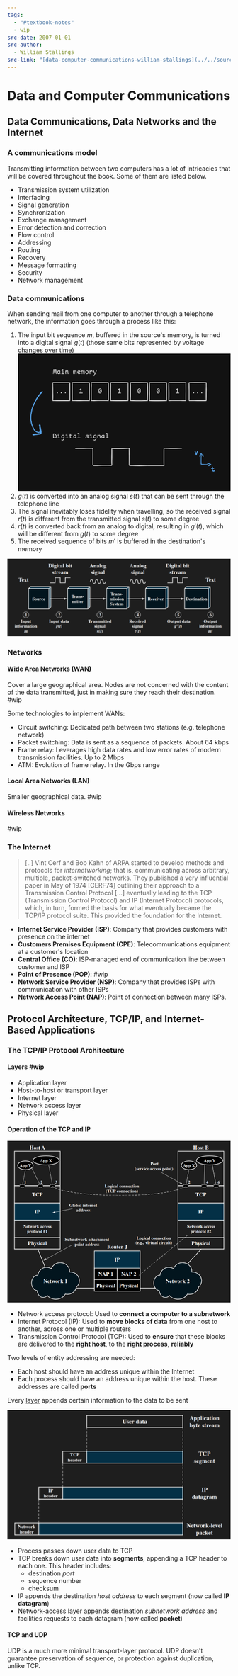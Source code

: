 ```yaml
---
tags:
  - "#textbook-notes"
  - wip
src-date: 2007-01-01
src-author:
  - William Stallings
src-link: "[data-computer-communications-william-stallings](../../source-material/textbooks/data-computer-communications-william-stallings.pdf)"
---
```

# Data and Computer Communications

## Data Communications, Data Networks and the Internet

### A communications model

Transmitting information between two computers has a lot of intricacies that will be covered throughout the book. Some of them are listed below.

- Transmission system utilization
- Interfacing
- Signal generation
- Synchronization
- Exchange management
- Error detection and correction
- Flow control
- Addressing
- Routing
- Recovery
- Message formatting
- Security
- Network management

### Data communications

When sending mail from one computer to another through a telephone network, the information goes through a process like this:

1. The input bit sequence $m$, buffered in the source's memory, is turned into a digital signal $g(t)$ (those same bits represented by voltage changes over time) ![Pasted image 20241223180539](../../utilities/attachments/Pasted%20image%2020241223180539.png)
2. $g(t)$ is converted into an analog signal $s(t)$ that can be sent through the telephone line
3. The signal inevitably loses fidelity when travelling, so the received signal $r(t)$ is different from the transmitted signal $s(t)$ to some degree
4. $r(t)$ is converted back from an analog to digital, resulting in $g'(t)$, which will be different from $g(t)$ to some degree
5. The received sequence of bits $m'$ is buffered in the destination's memory

![Simplified Data Communications Model](../../utilities/attachments/Pasted%20image%2020241223174818.png)

### Networks

#### Wide Area Networks (WAN)

Cover a large geographical area. Nodes are not concerned with the content of the data transmitted, just in making sure they reach their destination. #wip

Some technologies to implement WANs:
- Circuit switching: Dedicated path between two stations (e.g. telephone network)
- Packet switching: Data is sent as a sequence of packets. About 64 kbps
- Frame relay: Leverages high data rates and low error rates of modern transmission facilities. Up to 2 Mbps
- ATM: Evolution of frame relay. In the Gbps range

#### Local Area Networks (LAN)

Smaller geographical data. #wip

#### Wireless Networks

#wip

### The Internet

> [..] Vint Cerf and Bob Kahn of ARPA started to develop methods and protocols for *internetworking*; that is, communicating across arbitrary, multiple, packet-switched networks. They published a very influential paper in May of 1974 [CERF74] outlining their approach to a Transmission Control Protocol [...] eventually leading to the TCP (Transmission Control Protocol) and IP (Internet Protocol) protocols, which, in turn, formed the basis for what eventually became the TCP/IP protocol suite. This provided the foundation for the Internet.

- **Internet Service Provider (ISP)**: Company that provides customers with presence on the internet
- **Customers Premises Equipment (CPE)**: Telecommunications equipment at a customer's location
- **Central Office (CO)**: ISP-managed end of communication line between customer and ISP
- **Point of Presence (POP)**: #wip
- **Network Service Provider (NSP)**: Company that provides ISPs with communication with other ISPs
- **Network Access Point (NAP)**: Point of connection between many ISPs.

## Protocol Architecture, TCP/IP, and Internet-Based Applications

### The TCP/IP Protocol Architecture

#### Layers #wip

- Application layer
- Host-to-host or transport layer
- Internet layer
- Network access layer
- Physical layer

#### Operation of the TCP and IP

![T](../../utilities/attachments/Pasted%20image%2020250111213811.png)

- Network access protocol: Used to **connect a computer to a subnetwork**
- Internet Protocol (IP): Used to **move blocks of data** from one host to another, across one or multiple routers
- Transmission Control Protocol (TCP): Used to **ensure** that these blocks are delivered to the **right host**, to the **right process**, **reliably**

 Two levels of entity addressing are needed:

- Each host should have an address unique within the Internet
- Each process should have an address unique within the host. These addresses are called **ports**

Every [layer](#Layers) appends certain information to the data to be sent

![Protocol Data Units (PDUs) in the TCP/IP Architecture](../../utilities/attachments/Pasted%20image%2020250112210759.png)

- Process passes down user data to TCP
- TCP breaks down user data into **segments**, appending a TCP header to each one. This header includes:
	- destination *port*
	- sequence number
	- checksum
- IP appends the destination *host address* to each segment (now called **IP datagram**)
- Network-access layer appends destination *subnetwork address* and facilities requests to each datagram (now called **packet**)

#### TCP and UDP

UDP is a much more minimal transport-layer protocol. UDP doesn't guarantee preservation of sequence, or protection against duplication, unlike TCP.
